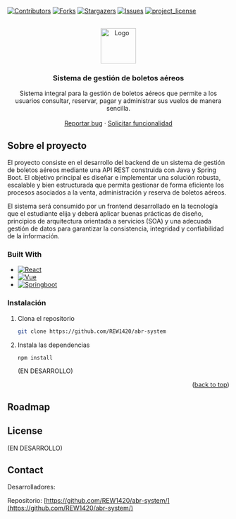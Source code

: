 <a id="readme-top"></a>

[![Contributors][contributors-shield]][contributors-url]
[![Forks][forks-shield]][forks-url]
[![Stargazers][stars-shield]][stars-url]
[![Issues][issues-shield]][issues-url]
[![project_license][license-shield]][license-url]

<!-- PROJECT LOGO -->
<br />
<div align="center">
  <a href="https://github.com/REW1420/abr-system">
    <img src="https://www.udb.edu.sv/udb_files/content_resource/es//Logo_8.5.jpg" alt="Logo" width="80" height="80">
  </a>

<h3 align="center">Sistema de gestión de boletos aéreos</h3>

  <p align="center">
  Sistema integral para la gestión de boletos aéreos que permite a los usuarios consultar, reservar, pagar y administrar sus vuelos de manera sencilla.
    <br />    
    <br />
    <a href="https://github.com/REW1420/abr-system/issues/new?labels=bug&template=bug-report---.md">Reportar bug</a>
    &middot;
    <a href="https://github.com/REW1420/abr-system/issues/new?labels=enhancement&template=feature-request---.md">Solicitar funcionalidad</a>

  </p>
</div>

<!-- ABOUT THE PROJECT -->

## Sobre el proyecto

El proyecto consiste en el desarrollo del backend de un sistema de gestión de boletos aéreos mediante una API REST construida con Java y Spring Boot. El objetivo principal es diseñar e implementar una solución robusta, escalable y bien estructurada que permita gestionar de forma eficiente los procesos asociados a la venta, administración y reserva de boletos aéreos.

El sistema será consumido por un frontend desarrollado en la tecnología que el estudiante elija y deberá aplicar buenas prácticas de diseño, principios de arquitectura orientada a servicios (SOA) y una adecuada gestión de datos para garantizar la consistencia, integridad y confiabilidad de la información.

### Built With

- [![React][React.js]][React-url]
- [![Vue][Vue.js]][Vue-url]
- [![Springboot][Springboot.js]][Springboot-url]

<!-- GETTING STARTED -->

### Instalación

1. Clona el repositorio
   ```sh
   git clone https://github.com/REW1420/abr-system
   ```
2. Instala las dependencias
   ```sh
   npm install
   ```
   (EN DESARROLLO)

<p align="right">(<a href="#readme-top">back to top</a>)</p>

<!-- ROADMAP -->

## Roadmap

<!-- LICENSE -->

## License

(EN DESARROLLO)

<!-- CONTACT -->

## Contact

Desarrolladores:

Repositorio: [https://github.com/REW1420/abr-system/](https://github.com/REW1420/abr-system/)

<!-- MARKDOWN LINKS & IMAGES -->
<!-- https://www.markdownguide.org/basic-syntax/#reference-style-links -->

[contributors-shield]: https://img.shields.io/github/contributors/REW1420/abr-system.svg?style=for-the-badge
[contributors-url]: https://github.com/REW1420/abr-system/graphs/contributors
[forks-shield]: https://img.shields.io/github/forks/REW1420/abr-system.svg?style=for-the-badge
[forks-url]: https://github.com/REW1420/abr-system/network/members
[stars-shield]: https://img.shields.io/github/stars/REW1420/abr-system.svg?style=for-the-badge
[stars-url]: https://github.com/REW1420/abr-system/stargazers
[issues-shield]: https://img.shields.io/github/issues/REW1420/abr-system.svg?style=for-the-badge
[issues-url]: https://github.com/REW1420/abr-system/issues
[license-shield]: https://img.shields.io/github/license/REW1420/abr-system.svg?style=for-the-badge
[license-url]: https://github.com/REW1420/abr-system/blob/master/LICENSE.txt
[linkedin-shield]: https://img.shields.io/badge/-LinkedIn-black.svg?style=for-the-badge&logo=linkedin&colorB=555
[linkedin-url]: https://linkedin.com/in/linkedin_username
[product-screenshot]: images/screenshot.png
[Next.js]: https://img.shields.io/badge/next.js-000000?style=for-the-badge&logo=nextdotjs&logoColor=white
[Next-url]: https://nextjs.org/
[React.js]: https://img.shields.io/badge/React-20232A?style=for-the-badge&logo=react&logoColor=61DAFB
[React-url]: https://reactjs.org/
[Vue.js]: https://img.shields.io/badge/Vue.js-35495E?style=for-the-badge&logo=vuedotjs&logoColor=4FC08D
[Vue-url]: https://vuejs.org/
[Angular.io]: https://img.shields.io/badge/Angular-DD0031?style=for-the-badge&logo=angular&logoColor=white
[Angular-url]: https://angular.io/
[Svelte.dev]: https://img.shields.io/badge/Svelte-4A4A55?style=for-the-badge&logo=svelte&logoColor=FF3E00
[Svelte-url]: https://svelte.dev/
[Laravel.com]: https://img.shields.io/badge/Laravel-FF2D20?style=for-the-badge&logo=laravel&logoColor=white
[Laravel-url]: https://laravel.com
[Springboot-url]: https://spring.io/projects/spring-boot
[Springboot.js]: https://img.shields.io/badge/SpringBoot-6DB33F?style=for-the-badge&logo=springboot&logoColor=white
